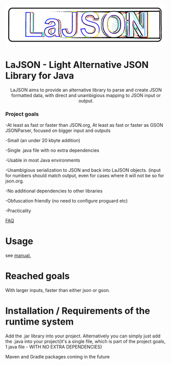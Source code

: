 
<p align="center">
  <img width="600" height="131" src="https://github.com/lassikin/LaJSON/raw/master/jsonlogo2.png">
</p>


# LaJSON - Light Alternative JSON Library for Java
<center>
LaJSON aims to provide an alternative library to parse and create JSON formatted data, with direct and unambigious mapping to JSON input or output.
</center>
<h3>Project goals</h3>
<p>-At least as fast or faster than JSON.org, At least as fast or faster as GSON JSONParser, focused on bigger input and outputs</p>
<p>-Small (an under 20 kbyte addition)</p>
<p>-Single .java file with no extra dependencies</p>
<p>-Usable in most Java environments</p>
<p>-Unambigious serialization to JSON and back into LaJSON objects. (input for numbers should match output, even for cases where it will not be so for json.org.</p>
<p>-No additional dependencies to other libraries</p>
<p>-Obfuscation friendly (no need to configure proguard etc) </p>
<p>-<bold>Practicality</bold></p>

<a href=https://github.com/lassikin/LaJSON/blob/master/FAQ.md> FAQ </a>

# Usage

see <a href=https://github.com/lassikin/LaJSON/blob/master/manual.md> manual. </a>

# Reached goals
With larger inputs, faster than either json or gson.

# Installation / Requirements of the runtime system

Add the .jar library into your project. Alternatively you can simply just add the .java into your project(it's a single file, which is part of the project goals, 1 java file - WITH NO EXTRA DEPENDENCIES)


Maven and Gradle packages coming in the future

